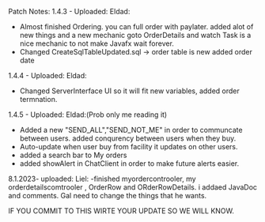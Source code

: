 Patch Notes:
1.4.3 - Uploaded: Eldad: 
- Almost finished Ordering. you can full order with paylater. added alot of new things and a new mechanic goto OrderDetails and watch Task
is a nice mechanic to not make Javafx wait forever. 
- Changed CreateSqlTableUpdated.sql -> order table is new added order date 

1.4.4 - Uploaded: Eldad:
- Changed ServerInterface UI so it will fit new variables, added order termnation. 

1.4.5 - Uploaded: Eldad:(Prob only me reading it)
- Added a new "SEND_ALL","SEND_NOT_ME" in order to communcate between users. added conqurency between users when they buy.
- Auto-update when user buy from facility it updates on other users.
- added a search bar to My orders
- added showAlert in ChatClient in order to make future alerts easier.


8.1.2023- uploaded: Liel:
-finished myordercontrooler, my orderdetailscomtrooler , OrderRow and ORderRowDetails. i addaed JavaDoc and comments.
Gal need to change the things that he wants.


IF YOU COMMIT TO THIS WIRTE YOUR UPDATE SO WE WILL KNOW.
